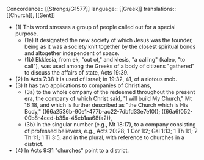 Concordance:: [[Strongs/G1577]]
 language:: [[Greek]]
 translations:: [[Church]], [[Sent]]

- (1) This word stresses a group of people called out for a special purpose.
	- (1a) It designated the new society of which Jesus was the founder, being as it was a society knit together by the closest spiritual bonds and altogether independent of space.
	- (1b) Ekklesia, from ek, "out ot," and klesis, "a calling" (kaleo, "to call"), was used among the Greeks of a body of citizens "gathered" to discuss the affairs of state, Acts 19:39.
- (2) In Acts 7:38 it is used of Israel; in 19:32, 41, of a riotous mob.
- (3) It has two applications to companies of Christians,
	- (3a) to the whole company of the redeemed throughout the present era, the company of which Christ said, "I will build My Church," Mt 16:18, and which is further described as "the Church which is His Body," ((66a2536b-90e1-477b-ac22-7dbfd33e7e10)); ((66a6f052-00b8-4ced-b35a-45eb1aa68fa2)),
	- (3b) in the singular number (e.g., Mt 18:17), to a company consisting of professed believers, e.g., Acts 20:28; 1 Cor 1:2; Gal 1:13; 1 Th 1:1; 2 Th 1:1; 1 Ti 3:5, and in the plural, with reference to churches in a district.
- (4) In Acts 9:31 "churches" point to a district.